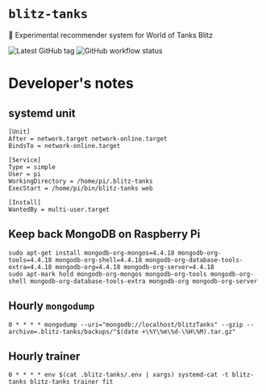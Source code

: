 # `blitz-tanks`

🌟 Experimental recommender system for World of Tanks Blitz

![Latest GitHub tag](https://img.shields.io/github/v/tag/eigenein/blitz-tanks)
![GitHub workflow status](https://img.shields.io/github/actions/workflow/status/eigenein/blitz-tanks/check.yaml)

# Developer's notes

## systemd unit

```unit file (systemd)
[Unit]
After = network.target network-online.target
BindsTo = network-online.target

[Service]
Type = simple
User = pi
WorkingDirectory = /home/pi/.blitz-tanks
ExecStart = /home/pi/bin/blitz-tanks web

[Install]
WantedBy = multi-user.target
```

## Keep back MongoDB on Raspberry Pi

```shell
sudo apt-get install mongodb-org-mongos=4.4.18 mongodb-org-tools=4.4.18 mongodb-org-shell=4.4.18 mongodb-org-database-tools-extra=4.4.18 mongodb-org=4.4.18 mongodb-org-server=4.4.18
sudo apt-mark hold mongodb-org-mongos mongodb-org-tools mongodb-org-shell mongodb-org-database-tools-extra mongodb-org mongodb-org-server
```

## Hourly `mongodump`

```text
0 * * * * mongodump --uri="mongodb://localhost/blitzTanks" --gzip --archive=.blitz-tanks/backups/"$(date +\%Y\%m\%d-\%H\%M).tar.gz"
```

## Hourly trainer

```text
0 * * * * env $(cat .blitz-tanks/.env | xargs) systemd-cat -t blitz-tanks blitz-tanks trainer fit
```
